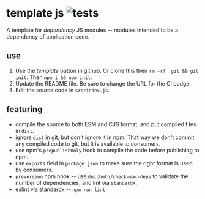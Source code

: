# template js ![tests](https://github.com/nichoth/template-js/actions/workflows/nodejs.yml/badge.svg)
A template for *dependency* JS modules -- modules intended to be a dependency of application code.

## use
1. Use the *template* button in github. Or clone this then `rm -rf .git && git init`. Then `npm i && npm init`.
2. Update the README file. Be sure to change the URL for the CI badge.
3. Edit the source code in `src/index.js`.

## featuring
* compile the source to both ESM and CJS format, and put compiled files in `dist`.
* ignore `dist` in git, but don't ignore it in npm. That way we don't commit any compiled code to git, but it is available to consumers.
* use npm's `prepublishOnly` hook to compile the code before publishing to npm.
* use `exports` field in `package.json` to make sure the right format is used by consumers.
* `preversion` npm hook -- use `@nichoth/check-max-deps` to validate the number of dependencies, and lint via `standardx`.
* eslint via [standardx](https://www.npmjs.com/package/standardx) -- `npm run lint`
